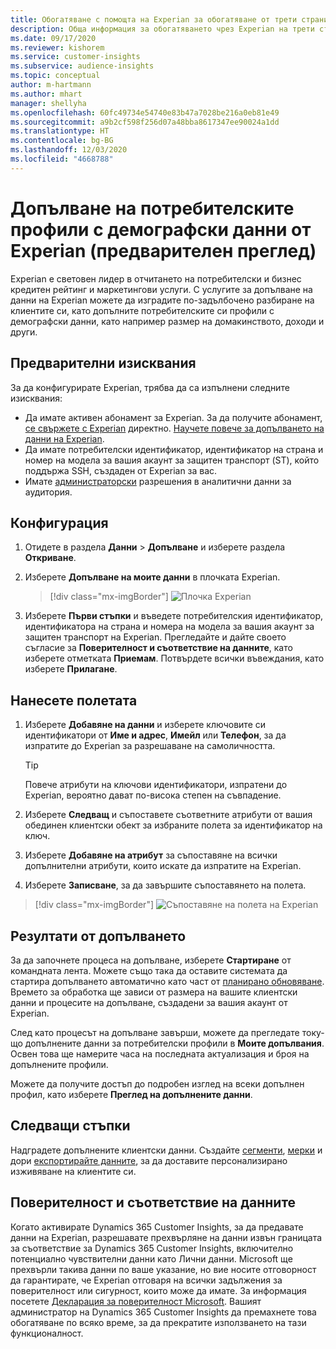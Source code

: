 ```yaml
---
title: Обогатяване с помощта на Experian за обогатяване от трети страни
description: Обща информация за обогатяването чрез Experian на трети страни.
ms.date: 09/17/2020
ms.reviewer: kishorem
ms.service: customer-insights
ms.subservice: audience-insights
ms.topic: conceptual
author: m-hartmann
ms.author: mhart
manager: shellyha
ms.openlocfilehash: 60fc49734e54740e83b47a7028be216a0eb81e49
ms.sourcegitcommit: a9b2cf598f256d07a48bba8617347ee90024a1dd
ms.translationtype: HT
ms.contentlocale: bg-BG
ms.lasthandoff: 12/03/2020
ms.locfileid: "4668788"
---
```

# <a name="enrich-customer-profiles-with-demographics-from-experian-preview"></a>Допълване на потребителските профили с демографски данни от Experian (предварителен преглед)

Experian е световен лидер в отчитането на потребителски и бизнес кредитен рейтинг и маркетингови услуги. С услугите за допълване на данни на Experian можете да изградите по-задълбочено разбиране на клиентите си, като допълните потребителските си профили с демографски данни, като например размер на домакинството, доходи и други.

## <a name="prerequisites"></a>Предварителни изисквания

За да конфигурирате Experian, трябва да са изпълнени следните изисквания:

- Да имате активен абонамент за Experian. За да получите абонамент, [се свържете с Experian](https://www.experian.com/marketing-services/contact) директно. [Научете повече за допълването на данни на Experian](https://www.experian.com/marketing-services/microsoft?cmpid=ems_web_mci_cdppage).
- Да имате потребителски идентификатор, идентификатор на страна и номер на модела за вашия акаунт за защитен транспорт (ST), който поддържа SSH, създаден от Experian за вас.
- Имате [администраторски](permissions.md#administrator) разрешения в аналитични данни за аудитория.

## <a name="configuration"></a>Конфигурация

1. Отидете в раздела **Данни** > **Допълване** и изберете раздела **Откриване**.

1. Изберете **Допълване на моите данни** в плочката Experian.

   > [!div class="mx-imgBorder"]
   > ![Плочка Experian](media/experian-tile.png "Плочка Experian")

1. Изберете **Първи стъпки** и въведете потребителския идентификатор, идентификатора на страна и номера на модела за вашия акаунт за защитен транспорт на Experian. Прегледайте и дайте своето съгласие за **Поверителност и съответствие на данните**, като изберете отметката **Приемам**. Потвърдете всички въвеждания, като изберете **Прилагане**.

## <a name="map-your-fields"></a>Нанесете полетата

1. Изберете **Добавяне на данни** и изберете ключовите си идентификатори от **Име и адрес**, **Имейл** или **Телефон**, за да изпратите до Experian за разрешаване на самоличността.

   > [!TIP]
   > Повече атрибути на ключови идентификатори, изпратени до Experian, вероятно дават по-висока степен на съвпадение.

1. Изберете **Следващ** и съпоставете съответните атрибути от вашия обединен клиентски обект за избраните полета за идентификатор на ключ.

1. Изберете **Добавяне на атрибут** за съпоставяне на всички допълнителни атрибути, които искате да изпратите на Experian.

1.  Изберете **Записване**, за да завършите съпоставянето на полета.

   > [!div class="mx-imgBorder"]
   > ![Съпоставяне на полета на Experian](media/experian-field-mapping.png "Съпоставяне на полета на Experian")

## <a name="enrichment-results"></a>Резултати от допълването

За да започнете процеса на допълване, изберете **Стартиране** от командната лента. Можете също така да оставите системата да стартира допълването автоматично като част от [планирано обновяване](system.md#schedule-tab). Времето за обработка ще зависи от размера на вашите клиентски данни и процесите на допълване, създадени за вашия акаунт от Experian.

След като процесът на допълване завърши, можете да прегледате току-що допълнените данни за потребителски профили в **Моите допълвания**. Освен това ще намерите часа на последната актуализация и броя на допълнените профили.

Можете да получите достъп до подробен изглед на всеки допълнен профил, като изберете **Преглед на допълнените данни**.

## <a name="next-steps"></a>Следващи стъпки

Надградете допълнените клиентски данни. Създайте [сегменти](segments.md), [мерки](measures.md) и дори [експортирайте данните](export-destinations.md), за да доставите персонализирано изживяване на клиентите си.

## <a name="data-privacy-and-compliance"></a>Поверителност и съответствие на данните

Когато активирате Dynamics 365 Customer Insights, за да предавате данни на Experian, разрешавате прехвърляне на данни извън границата за съответствие за Dynamics 365 Customer Insights, включително потенциално чувствителни данни като Лични данни. Microsoft ще прехвърли такива данни по ваше указание, но вие носите отговорност да гарантирате, че Experian отговаря на всички задължения за поверителност или сигурност, които може да имате. За информация посетете [Декларация за поверителност Microsoft](https://go.microsoft.com/fwlink/?linkid=396732).
Вашият администратор на Dynamics 365 Customer Insights да премахнете това обогатяване по всяко време, за да прекратите използването на тази функционалност.
